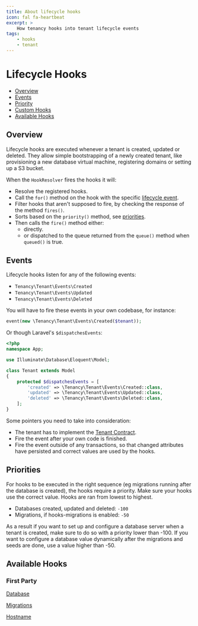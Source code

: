 ```yaml
---
title: About lifecycle hooks
icon: fal fa-heartbeat
excerpt: >
    How tenancy hooks into tenant lifecycle events
tags:
    - hooks
    - tenant
---
```


# Lifecycle Hooks

- [Overview](#overview)
- [Events](#events)
- [Priority](#priority)
- [Custom Hooks](#custom-hooks)
- [Available Hooks](#available-hooks)

## Overview

Lifecycle hooks are executed whenever a tenant is created, updated or deleted.
They allow simple bootstrapping of a newly created tenant, like provisioning a new
database virtual machine, registering domains or setting up a S3 bucket.

When the `HookResolver` fires the hooks it will:

 - Resolve the registered hooks.
 - Call the `for()` method on the hook with the specific [lifecycle event](#events).
 - Filter hooks that aren't supposed to fire, by checking the response of the method `fires()`.
 - Sorts based on the `priority()` method, see [priorities](#priorities).
 - Then calls the `fire()` method either:
   - directly.
   - or dispatched to the queue returned from the `queue()` method when `queued()` is true.

## Events

Lifecycle hooks listen for any of the following events:

- `Tenancy\Tenant\Events\Created` 
- `Tenancy\Tenant\Events\Updated` 
- `Tenancy\Tenant\Events\Deleted` 

You will have to fire these events in your own codebase, for instance:

```php
event(new \Tenancy\Tenant\Events\Created($tenant));
```

Or though Laravel's `$dispatchesEvents`:

```php
<?php
namespace App;

use Illuminate\Database\Eloquent\Model;

class Tenant extends Model
{
	protected $dispatchesEvents = [
        'created' => \Tenancy\Tenant\Events\Created::class,
        'updated' => \Tenancy\Tenant\Events\Updated::class,
        'deleted' => \Tenancy\Tenant\Events\Deleted::class,
    ];
}
```

Some pointers you need to take into consideration:

- The tenant has to implement the [Tenant Contract](identification-general#tenant-contract).
- Fire the event after your own code is finished.
- Fire the event outside of any transactions, so that changed attributes
have persisted and correct values are used by the hooks.

## Priorities

For hooks to be executed in the right sequence (eg migrations running after the database is created),
the hooks require a priority. Make sure your hooks use the correct value. Hooks are ran from lowest
to highest.

- Databases created, updated and deleted: `-100`
- Migrations, if hooks-migrations is enabled: `-50`

As a result if you want to set up and configure a database server when a tenant is created, make sure to
do so with a priority lower than -100. If you want to configure a database value dynamically after the
migrations and seeds are done, use a value higher than -50.

## Available Hooks

### First Party

[Database](hooks-database)

[Migrations](hooks-migrations)

[Hostname](hooks-hostname)